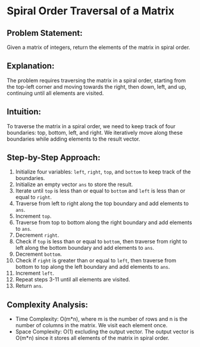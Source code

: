 # Spiral Order Traversal of a Matrix

## Problem Statement:
Given a matrix of integers, return the elements of the matrix in spiral order.

## Explanation:
The problem requires traversing the matrix in a spiral order, starting from the top-left corner and moving towards the right, then down, left, and up, continuing until all elements are visited.

## Intuition:
To traverse the matrix in a spiral order, we need to keep track of four boundaries: top, bottom, left, and right. We iteratively move along these boundaries while adding elements to the result vector.

## Step-by-Step Approach:
1. Initialize four variables: `left`, `right`, `top`, and `bottom` to keep track of the boundaries.
2. Initialize an empty vector `ans` to store the result.
3. Iterate until `top` is less than or equal to `bottom` and `left` is less than or equal to `right`.
4. Traverse from left to right along the top boundary and add elements to `ans`.
5. Increment `top`.
6. Traverse from top to bottom along the right boundary and add elements to `ans`.
7. Decrement `right`.
8. Check if `top` is less than or equal to `bottom`, then traverse from right to left along the bottom boundary and add elements to `ans`.
9. Decrement `bottom`.
10. Check if `right` is greater than or equal to `left`, then traverse from bottom to top along the left boundary and add elements to `ans`.
11. Increment `left`.
12. Repeat steps 3-11 until all elements are visited.
13. Return `ans`.

## Complexity Analysis:
- Time Complexity: O(m*n), where m is the number of rows and n is the number of columns in the matrix. We visit each element once.
- Space Complexity: O(1) excluding the output vector. The output vector is O(m*n) since it stores all elements of the matrix in spiral order.
